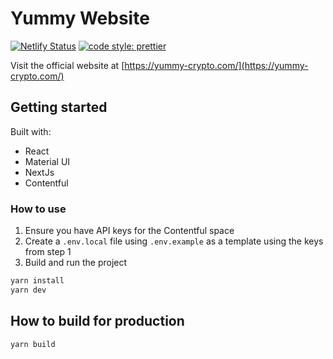 # Yummy Website

<!-- [START badges] -->

[![Netlify Status](https://api.netlify.com/api/v1/badges/17f45716-8914-4c0d-854c-a1793c95c224/deploy-status)](https://app.netlify.com/sites/yummy-crypto/deploys)
[![code style: prettier](https://img.shields.io/badge/code_style-prettier-ff69b4.svg?style=flat-square)](https://github.com/prettier/prettier)

<!-- [END badges] -->

Visit the official website at [https://yummy-crypto.com/](https://yummy-crypto.com/)

## Getting started

Built with:

- React
- Material UI
- NextJs
- Contentful

### How to use

1. Ensure you have API keys for the Contentful space
2. Create a `.env.local` file using `.env.example` as a template using the keys from step 1
3. Build and run the project

```sh
yarn install
yarn dev
```

## How to build for production

```sh
yarn build
```
